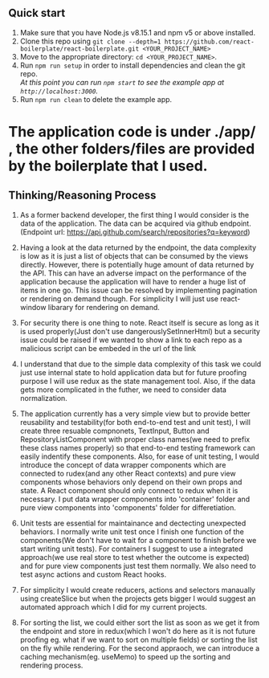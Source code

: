 ## Quick start

1.  Make sure that you have Node.js v8.15.1 and npm v5 or above installed.
2.  Clone this repo using `git clone --depth=1 https://github.com/react-boilerplate/react-boilerplate.git <YOUR_PROJECT_NAME>`
3.  Move to the appropriate directory: `cd <YOUR_PROJECT_NAME>`.<br />
4.  Run `npm run setup` in order to install dependencies and clean the git repo.<br />
    _At this point you can run `npm start` to see the example app at `http://localhost:3000`._
5.  Run `npm run clean` to delete the example app.

# The application code is under ./app/ , the other folders/files are provided by the boilerplate that I used.

## Thinking/Reasoning Process
1. As a former backend developer, the first thing I would consider is the data of the application. The data can be acquired via github endpoint.
(Endpoint url: https://api.github.com/search/repositories?q=keyword) 

2. Having a look at the data returned by the endpoint, the data complexity is low as it is just a list of objects that can be consumed by the views directly. However, there is potentially huge amount of data returned by the API. This can have an adverse impact on the performance of the application because the application will have to render a huge list of items in one go. This issue can be resolved by implementing pagination or rendering on demand though. For simplicity I will just use react-window libarary for rendering on demand.

3. For security there is one thing to note. React itself is secure as long as it is used properly(Just don't use dangerouslySetInnerHtml) but a security issue could be raised if we wanted to show a link to each repo as a malicious script can be embeded in the url of the link

4. I understand that due to the simple data complexity of this task we could just use internal state to hold application data but for future proofing purpose I will use redux as the state management tool. Also, if the data gets more complicated in the futher, we need to consider data normalization.

5. The application currently has a very simple view but to provide better reusability and testability(for both end-to-end test and unit test), I will create three resuable compnonets, TextInput, Button and RepositoryListComponent with proper class names(we need to prefix these class names properly) so that end-to-end testing framework can easily indentify these components. Also, for ease of unit testing, I would introduce the concept of data wrapper components which are connected to rudex(and any other React contexts) and pure view components whose behaviors only depend on their own props and state. A React component should only connect to redux when it is necessary. I put data wrapper components into 'container' folder and pure view components into 'components' folder for differetiation.

6. Unit tests are essential for maintainance and dectecting unexpected behaviors. I normally write unit test once I finish one function of the components(We don't have to wait for a component to finish before we start writing unit tests). For containers I suggest to use a integrated approach(we use real store to test whether the outcome is expected) and for pure view components just test them normally. We also need to test async actions and custom React hooks.

7. For simplicity I would create reducers, actions and selectors manaually using createSlice but when the projects gets bigger I would suggest an automated approach which I did for my current projects.

8. For sorting the list, we could either sort the list as soon as we get it from the endpoint and store in redux(which I won't do here as it is not future proofing eg. what if we want to sort on multiple fields) or sorting the list on the fly while rendering. For the second appraoch, we can introduce a caching mechanism(eg. useMemo) to speed up the sorting and rendering process.



